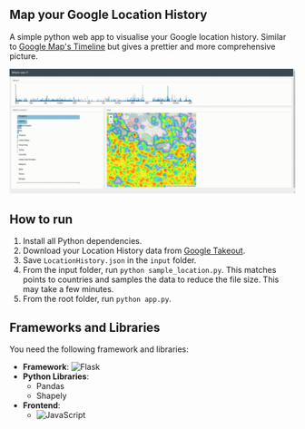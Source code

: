 ## Map your Google Location History

A simple python web app to visualise your Google location history. Similar to [Google Map's Timeline](https://www.google.com/maps/timeline) but gives a prettier and more comprehensive picture.

![](demo.gif)

## How to run

1. Install all Python dependencies.
2. Download your Location History data from [Google Takeout](https://takeout.google.com/settings/takeout).
3. Save ```LocationHistory.json``` in the ```input``` folder.
4. From the input folder, run ```python sample_location.py```. This matches points to countries and
samples the data to reduce the file size. This may take a few minutes.
5. From the root folder, run ```python app.py```.

## Frameworks and Libraries

You need the following framework and libraries:

- **Framework**: ![Flask](https://img.shields.io/badge/Python-3670A0?style=for-the-badge&logo=python&logoColor=ffdd54)
- **Python Libraries**:
  - Pandas
  - Shapely
- **Frontend**:
  - ![JavaScript](https://img.shields.io/badge/JavaScript-F7DF1E?logo=JavaScript&logoColor=000&style=flat-square)

